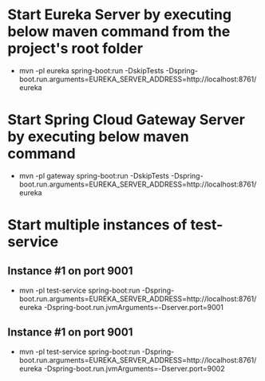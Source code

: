 # Start Eureka Server by executing below maven command from the project's root folder

- mvn -pl eureka spring-boot:run -DskipTests -Dspring-boot.run.arguments=EUREKA_SERVER_ADDRESS=http://localhost:8761/eureka

# Start Spring Cloud Gateway Server by executing below maven command

- mvn -pl gateway spring-boot:run -DskipTests -Dspring-boot.run.arguments=EUREKA_SERVER_ADDRESS=http://localhost:8761/eureka

# Start multiple instances of test-service 

## Instance #1 on port 9001

- mvn -pl test-service spring-boot:run -Dspring-boot.run.arguments=EUREKA_SERVER_ADDRESS=http://localhost:8761/eureka -Dspring-boot.run.jvmArguments=-Dserver.port=9001

## Instance #1 on port 9001

- mvn -pl test-service spring-boot:run -Dspring-boot.run.arguments=EUREKA_SERVER_ADDRESS=http://localhost:8761/eureka -Dspring-boot.run.jvmArguments=-Dserver.port=9002

